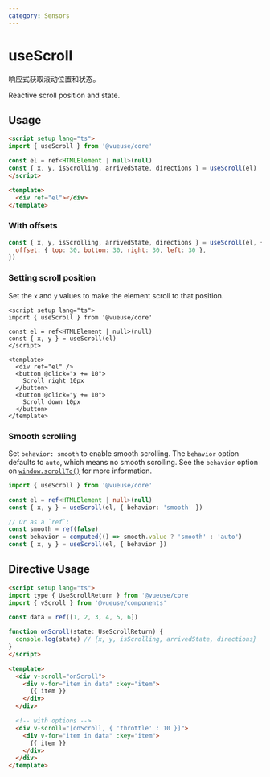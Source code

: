 ```yaml
---
category: Sensors
---
```


# useScroll

响应式获取滚动位置和状态。

Reactive scroll position and state.

## Usage


```html
<script setup lang="ts">
import { useScroll } from '@vueuse/core'

const el = ref<HTMLElement | null>(null)
const { x, y, isScrolling, arrivedState, directions } = useScroll(el)
</script>

<template>
  <div ref="el"></div>
</template>
```

### With offsets
```js
const { x, y, isScrolling, arrivedState, directions } = useScroll(el, {
  offset: { top: 30, bottom: 30, right: 30, left: 30 },
})
```

### Setting scroll position

Set the `x` and `y` values to make the element scroll to that position.
```vue
<script setup lang="ts">
import { useScroll } from '@vueuse/core'

const el = ref<HTMLElement | null>(null)
const { x, y } = useScroll(el)
</script>

<template>
  <div ref="el" />
  <button @click="x += 10">
    Scroll right 10px
  </button>
  <button @click="y += 10">
    Scroll down 10px
  </button>
</template>
```

### Smooth scrolling

Set `behavior: smooth` to enable smooth scrolling. The `behavior` option defaults to `auto`, which means no smooth scrolling. See the `behavior` option on [`window.scrollTo()`]( https://developer.mozilla.org/zh-CN/docs/Web/API/Window/scrollTo) for more information.
```ts
import { useScroll } from '@vueuse/core'

const el = ref<HTMLElement | null>(null)
const { x, y } = useScroll(el, { behavior: 'smooth' })

// Or as a `ref`:
const smooth = ref(false)
const behavior = computed(() => smooth.value ? 'smooth' : 'auto')
const { x, y } = useScroll(el, { behavior })
```

## Directive Usage

```html
<script setup lang="ts">
import type { UseScrollReturn } from '@vueuse/core'
import { vScroll } from '@vueuse/components'

const data = ref([1, 2, 3, 4, 5, 6])

function onScroll(state: UseScrollReturn) {
  console.log(state) // {x, y, isScrolling, arrivedState, directions}
}
</script>

<template>
  <div v-scroll="onScroll">
    <div v-for="item in data" :key="item">
      {{ item }}
    </div>
  </div>

  <!-- with options -->
  <div v-scroll="[onScroll, { 'throttle' : 10 }]">
    <div v-for="item in data" :key="item">
      {{ item }}
    </div>
  </div>
</template>
```
